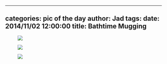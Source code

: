 
---
categories: pic of the day
author: Jad
tags: 
date: 2014/11/02 12:00:00
title: Bathtime Mugging
---

<figure>
<img src="/img/2014/11/02/img_20141102_173616521_medium.jpg" />
<figcaption></figcaption>
</figure>

<figure>
<img src="/img/2014/11/02/img_20141102_173623081_medium.jpg" />
<figcaption></figcaption>
</figure>

<figure>
<img src="/img/2014/11/02/img_20141102_173621474_medium.jpg" />
<figcaption></figcaption>
</figure>
